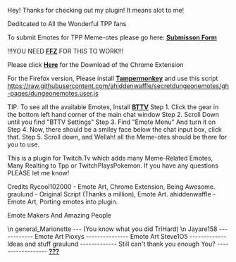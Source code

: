 Hey! Thanks for checking out my plugin! It means alot to me!

Deditcated to All the Wonderful TPP fans

To submit Emotes for TPP Meme-otes please go here: **[Submisson Form](http://goo.gl/forms/E8qS1JH0C6)**


!!!YOU NEED **[FFZ](http://www.frankerfacez.com/)** FOR THIS TO WORK!!!

Please click **[Here](https://chrome.google.com/webstore/detail/tpp-memotes/chagjmfjhbhihelppcenkcjobbnbaifn)** for the Download of the
Chrome Extension

For the Firefox version, Please install **[Tampermonkey](https://addons.mozilla.org/en-US/firefox/addon/tampermonkey/)** and use this script 	https://raw.githubusercontent.com/ahiddenwaffle/secretdungeonemotes/gh-pages/dungeonemotes.user.js

TIP: To see all the available Emotes, Install **[BTTV](https://nightdev.com/betterttv/)** 
Step 1. Click the gear in the bottom left hand corner of the main chat window
Step 2. Scroll Down until you find "BTTV Settings"
Step 3. Find "Emote Menu" And turn it on
Step 4. Now, there should be a smiley face below the chat input box, click that.
Step 5. Scroll down, and Wellah! all the Meme-otes should be there for you to use.

This is a plugin for Twitch.Tv which adds many Meme-Related Emotes, Many Realting to Tpp or TwitchPlaysPokemon. 
If you have any questions PLEASE let me know! 


Credits
Rycool102000 - Emote Art, Chrome Extension, Being Awesome.
graulund - Original Script (Thanks a million), Emote Art.
ahiddenwaffle - Emote Art, Porting emotes into plugin.

Emote Makers And Amazing People

\n general_Marionette --- (You know what you did TriHard)
\n Jayare158 ------------ Emote Art
Pioxys --------------- Emote Art
Steve1O5 ------------- Ideas and stuff
graulund ------------- Still can't thank you enough
You? ------------------ **[???](http://goo.gl/forms/E8qS1JH0C6)**
